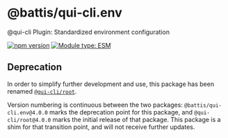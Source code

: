 # @battis/qui-cli.env

@qui-cli Plugin: Standardized environment configuration

[![npm version](https://badge.fury.io/js/@battis%2Fqui-cli.plugin.svg)](https://npmjs.com/packages/@battis/qui-cli.plugin)
[![Module type: ESM](https://img.shields.io/badge/module%20type-esm-brightgreen)](https://nodejs.org/api/esm.html)

## Deprecation

In order to simplify further development and use, this package has been renamed [`@qui-cli/root`](https://npmjs.com/packages/@qui-cli/env).

Version numbering is continuous between the two packages: `@battis/qui-cli.env@4.0.0` marks the deprecation point for this package, and `@qui-cli/root@4.0.0` marks the initial release of that package. This package is a shim for that transition point, and will not receive further updates.
